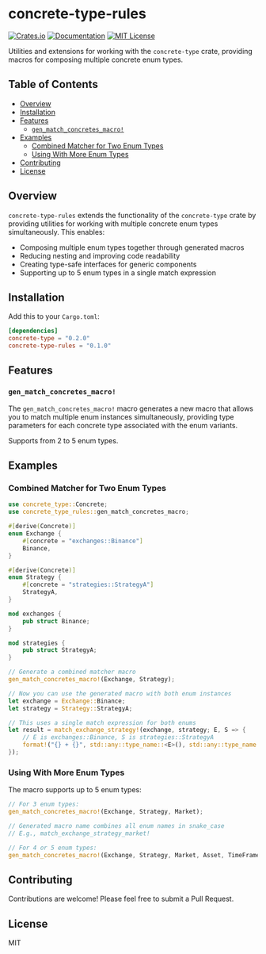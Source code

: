 # concrete-type-rules

[![Crates.io](https://img.shields.io/crates/v/concrete-type-rules.svg)](https://crates.io/crates/concrete-type-rules)
[![Documentation](https://docs.rs/concrete-type-rules/badge.svg)](https://docs.rs/concrete-type-rules)
[![MIT License](https://img.shields.io/badge/license-MIT-blue.svg)](https://github.com/justastream/concrete-type/blob/main/LICENSE)

Utilities and extensions for working with the `concrete-type` crate, providing macros for composing multiple concrete enum types.

## Table of Contents

- [Overview](#overview)
- [Installation](#installation)
- [Features](#features)
  - [`gen_match_concretes_macro!`](#gen_match_concretes_macro)
- [Examples](#examples)
  - [Combined Matcher for Two Enum Types](#combined-matcher-for-two-enum-types)
  - [Using With More Enum Types](#using-with-more-enum-types)
- [Contributing](#contributing)
- [License](#license)

## Overview

`concrete-type-rules` extends the functionality of the `concrete-type` crate by providing utilities for working with multiple concrete enum types simultaneously. This enables:

- Composing multiple enum types together through generated macros
- Reducing nesting and improving code readability
- Creating type-safe interfaces for generic components
- Supporting up to 5 enum types in a single match expression

## Installation

Add this to your `Cargo.toml`:

```toml
[dependencies]
concrete-type = "0.2.0"
concrete-type-rules = "0.1.0"
```

## Features

### `gen_match_concretes_macro!`

The `gen_match_concretes_macro!` macro generates a new macro that allows you to match multiple enum instances simultaneously, providing type parameters for each concrete type associated with the enum variants.

Supports from 2 to 5 enum types.

## Examples

### Combined Matcher for Two Enum Types

```rust
use concrete_type::Concrete;
use concrete_type_rules::gen_match_concretes_macro;

#[derive(Concrete)]
enum Exchange {
    #[concrete = "exchanges::Binance"]
    Binance,
}

#[derive(Concrete)]
enum Strategy {
    #[concrete = "strategies::StrategyA"]
    StrategyA,
}

mod exchanges {
    pub struct Binance;
}

mod strategies {
    pub struct StrategyA;
}

// Generate a combined matcher macro
gen_match_concretes_macro!(Exchange, Strategy);

// Now you can use the generated macro with both enum instances
let exchange = Exchange::Binance;
let strategy = Strategy::StrategyA;

// This uses a single match expression for both enums
let result = match_exchange_strategy!(exchange, strategy; E, S => {
    // E is exchanges::Binance, S is strategies::StrategyA
    format!("{} + {}", std::any::type_name::<E>(), std::any::type_name::<S>())
});
```

### Using With More Enum Types

The macro supports up to 5 enum types:

```rust
// For 3 enum types:
gen_match_concretes_macro!(Exchange, Strategy, Market);

// Generated macro name combines all enum names in snake_case
// E.g., match_exchange_strategy_market!

// For 4 or 5 enum types:
gen_match_concretes_macro!(Exchange, Strategy, Market, Asset, TimeFrame);
```

## Contributing

Contributions are welcome! Please feel free to submit a Pull Request.

## License

MIT